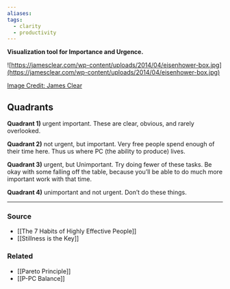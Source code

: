 ```yaml
---
aliases: 
tags:
  - clarity
  - productivity
---
```

**Visualization tool for Importance and Urgence.**

![https://jamesclear.com/wp-content/uploads/2014/04/eisenhower-box.jpg](https://jamesclear.com/wp-content/uploads/2014/04/eisenhower-box.jpg)

[Image Credit: James Clear](https://jamesclear.com/eisenhower-box)

## Quadrants

**Quadrant 1)** urgent important. These are clear, obvious, and rarely overlooked. 

**Quadrant 2)** not urgent, but important. Very free people spend enough of their time here. Thus us where PC (the ability to produce) lives.

**Quadrant 3)** urgent, but Unimportant. Try doing fewer of these tasks. Be okay with some falling off the table, because you’ll be able to do much more important work with that time. 

**Quadrant 4)** unimportant and not urgent. Don’t do these things. 

---

### Source
- [[The 7 Habits of Highly Effective People]]
- [[Stillness is the Key]]

### Related
- [[Pareto Principle]]
- [[P-PC Balance]]
